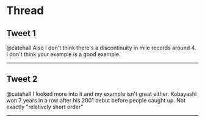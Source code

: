 # Thread

## Tweet 1

@catehall Also I don't think there's a discontinuity in mile records around 4. I don't think your example is a good example.

---

## Tweet 2

@catehall I looked more into it and my example isn't great either. Kobayashi won 7 years in a row after his 2001 debut before people caught up. Not exactly "relatively short order"

---

